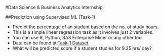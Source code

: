 #Data Science & Business Analytics Internship

##Prediction using Supervised ML (Task-1)



* Predict the percentage of an student based on the no. of study hours.
* This is a simple linear regression task as it involves just 2 variables.
* You can use R, Python, SAS Enterprise Miner or any other tool
* Data can be found at:[Task-1 Dataset](http://bit.ly/w-data) 
* What will be predicted score if a student studies for 9.25 hrs/ day?
